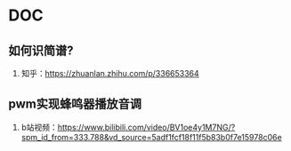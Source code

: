 # DOC

## 如何识简谱?

1. 知乎：https://zhuanlan.zhihu.com/p/336653364

## pwm实现蜂鸣器播放音调

1. b站视频：https://www.bilibili.com/video/BV1oe4y1M7NG/?spm_id_from=333.788&vd_source=5adf1fcf18f11f5b83b0f7e15978c06e
